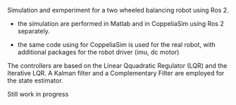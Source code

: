 Simulation and exmperiment for a two wheeled balancing robot using Ros 2. 

- the simulation are performed in Matlab and in CoppeliaSim using Ros 2 separately.

- the same code using for CoppeliaSim is used for the real robot, with additional packages for the robot driver (imu, dc motor)

The controllers are based on the Linear Qquadratic Regulator (LQR) and the Iterative LQR. A Kalman filter and a Complementary Filter are employed for the state estimator. 

Still work in progress
